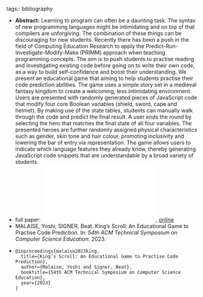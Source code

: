 tags:: bibliography

- **Abstract:** Learning to program can often be a daunting task. The syntax of new programming languages might be intimidating and on top of that compilers are unforgiving. The combination of these things can be discouraging for new students. Recently there has been a push in the field of Computing Education Research to apply the Predict-Run-Investigate-Modify-Make (PRIMM) approach when teaching programming concepts. The aim is to push students to practise reading and investigating existing code before going on to write their own code, as a way to build self-confidence and boost their understanding. We present an educational game that aiming to help students practise their code prediction abilities. The game uses a simple story set in a medieval fantasy kingdom to create a welcoming, less intimidating environment. Users are presented with randomly generated pieces of JavaScript code that modify four core Boolean variables (shield, sword, cape and helmet). By making use of the state tables, students can manually walk through the code and predict the final result. A user ends the round by selecting the hero that matches the final state of all four variables. The presented heroes are further randomly assigned physical characteristics such as gender, skin tone and hair colour, promoting inclusivity and lowering the bar of entry via representation. The game allows users to indicate which language features they already know, thereby generating JavaScript code snippets that are understandable by a broad variety of students.
- full paper: ![local copy](../assets/kings-scroll_1677682985345_0.pdf), [online](https://www.researchgate.net/profile/Beat-Signer/publication/365861612_King's_Scroll_An_Educational_Game_to_Practise_Code_Prediction/links/6387509978f94b73a0ba4821/Kings-Scroll-An-Educational-Game-to-Practise-Code-Prediction.pdf)
- MALAISE, Yoshi; SIGNER, Beat. King’s Scroll: An Educational Game to Practise Code Prediction. In: *54th ACM Technical Symposium on Computer Science Education*. 2023.
- ```
  @inproceedings{malaise2023king,
    title={King’s Scroll: An Educational Game to Practise Code Prediction},
    author={Malaise, Yoshi and Signer, Beat},
    booktitle={54th ACM Technical Symposium on Computer Science Education},
    year={2023}
  }
  ```